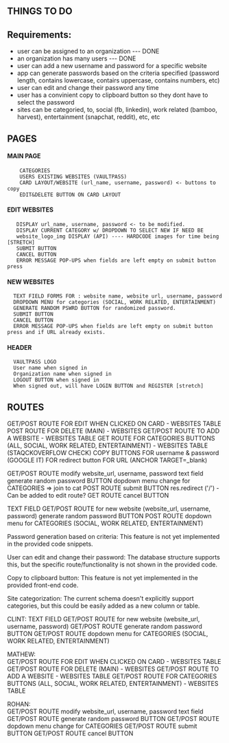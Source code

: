 ## THINGS TO DO

## Requirements:

  - user can be assigned to an organization --- DONE
  - an organization has many users --- DONE
  - user can add a new username and password for a specific website
  - app can generate passwords based on the criteria specified (password length, contains lowercase, contairs uppercase, contains numbers, etc)
  - user can edit and change their password any time
  - user has a convinient copy to clipboard button so they dont have to select the password
  - sites can be categoried, to, social (fb, linkedin), work related (bamboo, harvest), entertainment (snapchat, reddit), etc, etc


## PAGES

  #### MAIN PAGE
        CATEGORIES
        USERS EXISTING WEBSITES (VAULTPASS)
        CARD LAYOUT/WEBSITE (url_name, username, password) <- buttons to copy
        EDIT&DELETE BUTTON ON CARD LAYOUT
   
  #### EDIT WEBSITES
       DISPLAY url_name, username, password <- to be modified.
       DISPLAY CURRENT CATEGORY w/ DROPDOWN TO SELECT NEW IF NEED BE
       website_logo_img DISPLAY (API) ---- HARDCODE images for time being [STRETCH]
       SUBMIT BUTTON
       CANCEL BUTTON
       ERROR MESSAGE POP-UPS when fields are left empty on submit button press

  #### NEW WEBSITES
      TEXT FIELD FORMS FOR : website name, website url, username, password
      DROPDOWN MENU for categories (SOCIAL, WORK RELATED, ENTERTAINMENT)
      GENERATE RANDOM PSWRD BUTTON for randomized password.
      SUBMIT BUTTON
      CANCEL BUTTON
      ERROR MESSAGE POP-UPS when fields are left empty on submit button press and if URL already exists.

  #### HEADER
      VAULTPASS LOGO
      User name when signed in
      Organization name when signed in
      LOGOUT BUTTON when signed in
      When signed out, will have LOGIN BUTTON and REGISTER [stretch]



## ROUTES

  GET/POST ROUTE FOR EDIT WHEN CLICKED ON CARD - WEBSITES TABLE
  POST ROUTE FOR DELETE (MAIN) - WEBSITES
  GET/POST ROUTE TO ADD A WEBSITE - WEBSITES TABLE
  GET ROUTE FOR CATEGORIES BUTTONS (ALL, SOCIAL, WORK RELATED, ENTERTAINMENT) - WEBSITES TABLE
  (STAQCKOVERFLOW CHECK) COPY BUTTONS FOR username & password
  (GOOGLE IT) FOR redirect button FOR URL (ANCHOR TARGET=_blank)

  GET/POST ROUTE modify website_url, username, password text field
  generate random password BUTTON 
  dopdown menu change for CATEGORIES => join to cat
  POST ROUTE submit BUTTON res.redirect ('/') - Can be added to edit route?
  GET ROUTE cancel BUTTON


  TEXT FIELD GET/POST ROUTE for new website (website_url, username, password)
  generate random password BUTTON
  POST ROUTE dopdown menu for CATEGORIES (SOCIAL, WORK RELATED, ENTERTAINMENT)
  


Password generation based on criteria: This feature is not yet implemented in the provided code snippets.

User can edit and change their password: The database structure supports this, but the specific route/functionality is not shown in the provided code.

Copy to clipboard button: This feature is not yet implemented in the provided front-end code.

Site categorization: The current schema doesn't explicitly support categories, but this could be easily added as a new column or table.

CLINT: 
  TEXT FIELD GET/POST ROUTE for new website (website_url, username, password)
  GET/POST ROUTE generate random password BUTTON
  GET/POST ROUTE dopdown menu for CATEGORIES (SOCIAL, WORK RELATED, ENTERTAINMENT)


MATHEW:   
  GET/POST ROUTE FOR EDIT WHEN CLICKED ON CARD - WEBSITES TABLE
  GET/POST ROUTE FOR DELETE (MAIN) - WEBSITES
  GET/POST ROUTE TO ADD A WEBSITE - WEBSITES TABLE
  GET/POST ROUTE FOR CATEGORIES BUTTONS (ALL, SOCIAL, WORK RELATED, ENTERTAINMENT) - WEBSITES TABLE

ROHAN:    
  GET/POST ROUTE modify website_url, username, password text field
  GET/POST ROUTE generate random password BUTTON 
  GET/POST ROUTE dopdown menu change for CATEGORIES
  GET/POST ROUTE submit BUTTON
  GET/POST ROUTE cancel BUTTON